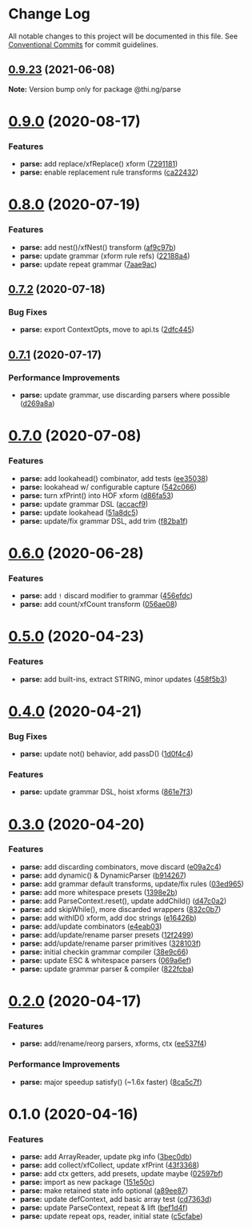# Change Log

All notable changes to this project will be documented in this file.
See [Conventional Commits](https://conventionalcommits.org) for commit guidelines.

## [0.9.23](https://github.com/thi-ng/umbrella/compare/@thi.ng/parse@0.9.22...@thi.ng/parse@0.9.23) (2021-06-08)

**Note:** Version bump only for package @thi.ng/parse





# [0.9.0](https://github.com/thi-ng/umbrella/compare/@thi.ng/parse@0.8.2...@thi.ng/parse@0.9.0) (2020-08-17)


### Features

* **parse:** add replace/xfReplace() xform ([7291181](https://github.com/thi-ng/umbrella/commit/7291181f6eb74751aa02dffbb95bb6787a5ef02f))
* **parse:** enable replacement rule transforms ([ca22432](https://github.com/thi-ng/umbrella/commit/ca224328e55cb525cefd39dd53028a86a580fd7e))





# [0.8.0](https://github.com/thi-ng/umbrella/compare/@thi.ng/parse@0.7.2...@thi.ng/parse@0.8.0) (2020-07-19)


### Features

* **parse:** add nest()/xfNest() transform ([af9c97b](https://github.com/thi-ng/umbrella/commit/af9c97b55cba15175bff917d0b2522be8c98517d))
* **parse:** update grammar (xform rule refs) ([22188a4](https://github.com/thi-ng/umbrella/commit/22188a41d5db58fb9dae9cb01bd04ad8d1ac788e))
* **parse:** update repeat grammar ([7aae9ac](https://github.com/thi-ng/umbrella/commit/7aae9ac02d23dd7e5a0643d3a418be67044465bd))





## [0.7.2](https://github.com/thi-ng/umbrella/compare/@thi.ng/parse@0.7.1...@thi.ng/parse@0.7.2) (2020-07-18)


### Bug Fixes

* **parse:** export ContextOpts, move to api.ts ([2dfc445](https://github.com/thi-ng/umbrella/commit/2dfc445971dc788abcb6576ef4e6836dec6df33a))





## [0.7.1](https://github.com/thi-ng/umbrella/compare/@thi.ng/parse@0.7.0...@thi.ng/parse@0.7.1) (2020-07-17)


### Performance Improvements

* **parse:** update grammar, use discarding parsers where possible ([d269a8a](https://github.com/thi-ng/umbrella/commit/d269a8a3f5b5ee47d60f86343a163c9903ce6923))





# [0.7.0](https://github.com/thi-ng/umbrella/compare/@thi.ng/parse@0.6.2...@thi.ng/parse@0.7.0) (2020-07-08)


### Features

* **parse:** add lookahead() combinator, add tests ([ee35038](https://github.com/thi-ng/umbrella/commit/ee35038cdae0692cc369221eb7623ba7b973d2f1))
* **parse:** lookahead w/ configurable capture ([542c066](https://github.com/thi-ng/umbrella/commit/542c0662b4901a6cfd32a99e5241dace0ddde807))
* **parse:** turn xfPrint() into HOF xform ([d86fa53](https://github.com/thi-ng/umbrella/commit/d86fa535a530f0fe84e08e5969ca01c96ef75c23))
* **parse:** update grammar DSL ([accacf9](https://github.com/thi-ng/umbrella/commit/accacf9fa73b09f6cb8454cd4d85f10bb0f55795))
* **parse:** update lookahead ([51a8dc5](https://github.com/thi-ng/umbrella/commit/51a8dc55dd3b40fcfbffbcb5f3aeaea618441269))
* **parse:** update/fix grammar DSL, add trim ([f82ba1f](https://github.com/thi-ng/umbrella/commit/f82ba1f9aeed03571e50953c6d41255a569d121f))





# [0.6.0](https://github.com/thi-ng/umbrella/compare/@thi.ng/parse@0.5.8...@thi.ng/parse@0.6.0) (2020-06-28)


### Features

* **parse:** add `!` discard modifier to grammar ([456efdc](https://github.com/thi-ng/umbrella/commit/456efdcb6ded913b0f2b137ebe99634421d552c0))
* **parse:** add count/xfCount transform ([056ae08](https://github.com/thi-ng/umbrella/commit/056ae084c08a826f09c65181c01426bbdff59e87))





# [0.5.0](https://github.com/thi-ng/umbrella/compare/@thi.ng/parse@0.4.1...@thi.ng/parse@0.5.0) (2020-04-23)


### Features

* **parse:** add built-ins, extract STRING, minor updates ([458f5b3](https://github.com/thi-ng/umbrella/commit/458f5b34a4fa1c58f55b23be8455e6bd7b7bb72d))





# [0.4.0](https://github.com/thi-ng/umbrella/compare/@thi.ng/parse@0.3.0...@thi.ng/parse@0.4.0) (2020-04-21)


### Bug Fixes

* **parse:** update not() behavior, add passD() ([1d0f4c4](https://github.com/thi-ng/umbrella/commit/1d0f4c4baef5b1cfb207f606f4e3873a14c3afce))


### Features

* **parse:** update grammar DSL, hoist xforms ([861e7f3](https://github.com/thi-ng/umbrella/commit/861e7f32d98a9f693a9271d31235d1603700b36c))





# [0.3.0](https://github.com/thi-ng/umbrella/compare/@thi.ng/parse@0.2.0...@thi.ng/parse@0.3.0) (2020-04-20)


### Features

* **parse:** add discarding combinators, move discard ([e09a2c4](https://github.com/thi-ng/umbrella/commit/e09a2c40d1ad7272a5abc15c8b11e497f79eb0dd))
* **parse:** add dynamic() & DynamicParser ([b914267](https://github.com/thi-ng/umbrella/commit/b914267b88325d5c94a028aee192268e75736181))
* **parse:** add grammar default transforms, update/fix rules ([03ed965](https://github.com/thi-ng/umbrella/commit/03ed96592f1598767d5feeac1b49b8cc4b1d6285))
* **parse:** add more whitespace presets ([1398e2b](https://github.com/thi-ng/umbrella/commit/1398e2b06a8eace8b61333c36db6e82d6e1478f3))
* **parse:** add ParseContext.reset(), update addChild() ([d47c0a2](https://github.com/thi-ng/umbrella/commit/d47c0a220e4912a30c59a7fd3c81b8376d74d720))
* **parse:** add skipWhile(), more discarded wrappers ([832c0b7](https://github.com/thi-ng/umbrella/commit/832c0b7e88d87b2da0e37f602e592ad7b548da09))
* **parse:** add withID() xform, add doc strings ([e16426b](https://github.com/thi-ng/umbrella/commit/e16426b82f0dda94ab9aa92ba6e3af8d769f3fed))
* **parse:** add/update combinators ([e4eab03](https://github.com/thi-ng/umbrella/commit/e4eab036243f4f646880b974624ae680e77cff7f))
* **parse:** add/update/rename parser presets ([12f2499](https://github.com/thi-ng/umbrella/commit/12f2499253163a923c42e3be29ce2223a6648e11))
* **parse:** add/update/rename parser primitives ([328103f](https://github.com/thi-ng/umbrella/commit/328103f55f4bb311470b8767a27d28a78d0dcb4b))
* **parse:** initial checkin grammar compiler ([38e9c66](https://github.com/thi-ng/umbrella/commit/38e9c66c25c02db4d7fb79837645dfaf654e6788))
* **parse:** update ESC & whitespace parsers ([069a6ef](https://github.com/thi-ng/umbrella/commit/069a6ef11c9423bdb2974b11823cc39743dfceec))
* **parse:** update grammar parser & compiler ([822fcba](https://github.com/thi-ng/umbrella/commit/822fcba9a29a05bad98eecf2b341d07a3a90abeb))





# [0.2.0](https://github.com/thi-ng/umbrella/compare/@thi.ng/parse@0.1.0...@thi.ng/parse@0.2.0) (2020-04-17)


### Features

* **parse:** add/rename/reorg parsers, xforms, ctx ([ee537f4](https://github.com/thi-ng/umbrella/commit/ee537f49c239de19326865687853e9b2814330bf))


### Performance Improvements

* **parse:** major speedup satisfy() (~1.6x faster) ([8ca5c7f](https://github.com/thi-ng/umbrella/commit/8ca5c7f184af3d03f06b03b9136a675fb9e63d64))





# 0.1.0 (2020-04-16)


### Features

* **parse:** add ArrayReader, update pkg info ([3bec0db](https://github.com/thi-ng/umbrella/commit/3bec0dbf759d9742adefb936e58359f95da58fc8))
* **parse:** add collect/xfCollect, update xfPrint ([43f3368](https://github.com/thi-ng/umbrella/commit/43f33687431f9ea8269c1eba0342d0589f7ac4dc))
* **parse:** add ctx getters, add presets, update maybe ([02597bf](https://github.com/thi-ng/umbrella/commit/02597bf825df3e467cf2d090c69198d85f1767f2))
* **parse:** import as new package ([151e50c](https://github.com/thi-ng/umbrella/commit/151e50cc1e2bfaf8d70a6bb82907eec483dd8316))
* **parse:** make retained state info optional ([a89ee87](https://github.com/thi-ng/umbrella/commit/a89ee871a098582c909fcf8558ed979d04942250))
* **parse:** update defContext, add basic array test ([cd7363d](https://github.com/thi-ng/umbrella/commit/cd7363d7f93e0db00797a9ec30bd44b399396860))
* **parse:** update ParseContext, repeat & lift ([bef1d4f](https://github.com/thi-ng/umbrella/commit/bef1d4f628320d1aac9cf6d924749d4f15864d07))
* **parse:** update repeat ops, reader, initial state ([c5cfabe](https://github.com/thi-ng/umbrella/commit/c5cfabeaf5ab6e124d5fc2455fd3f5ede96248cd))
